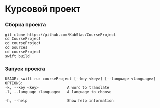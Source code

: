 # Курсовой проект

### Сборка проекта
> 
    git clone https://github.com/KabStas/CourseProject
    cd CourseProject
    cd courseProject
    cd Sources
    cd courseProject
    swift build 

### Запуск проекта
> 
    
    USAGE: swift run courseProject [--key <key>] [--language <language>]
    OPTIONS:
    -k, --key <key>             A word to translate
    -l, --language <language>   A language to choose
    
    -h, --help                  Show help information

